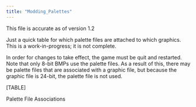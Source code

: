 ```yaml
---
title: "Modding_Palettes"
---
```


This file is accurate as of version 1.2

Just a quick table for which palette files are attached to which
graphics. This is a work-in-progress; it is not complete.

In order for changes to take effect, the game must be quit and
restarted. Note that only 8-bit BMPs use the palette files. As a result
of this, there may be palette files that are associated with a graphic
file, but because the graphic file is 24-bit, the palette file is not
used.

[TABLE]

Palette File Associations
